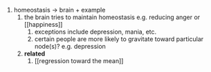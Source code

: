 1. homeostasis → brain + example
	1. the brain tries to maintain homeostasis e.g. reducing anger or [[happiness]]
		1. exceptions include depression, mania, etc.
		2. certain people are more likely to gravitate toward particular node(s)? e.g. depression
	2. **related**
		1. [[regression toward the mean]]